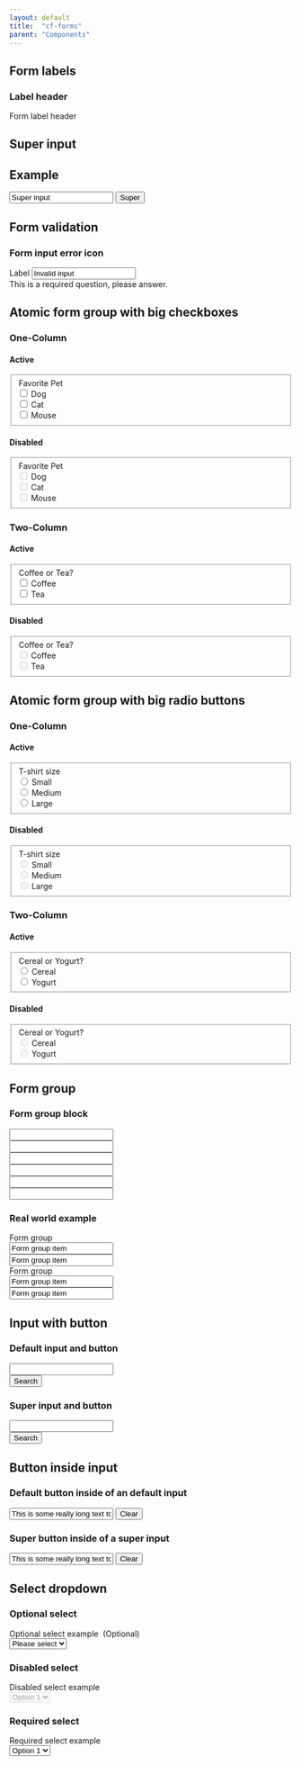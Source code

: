 ```yaml
---
layout: default
title:  "cf-forms"
parent: "Components"
---
```


## Form labels

### Label header

<label class="form-label-header">
    Form label header
</label>


## Super input

## Example

<input class="input__super" type="text" value="Super input" title="Test input">
<button class="a-btn a-btn__super">Super</button>


## Form validation

### Form input error icon
<div class="m-field m-field__error">
    <label class="a-label__heading" for="form-input-error">Label</label>
    <input class="a-text-input a-text-input__error"
           type="text"
           value="Invalid input"
           id="form-input-error"
           aria-describedby="form-input-error_message">
    <div class="a-error-message" id="form-input-error_message" role="alert">
        <span class="cf-icon cf-icon-delete-round" aria-hidden="true"></span>
        This is a required question, please answer.
    </div>
</div>

## Atomic form group with big checkboxes

### One-Column

#### Active

<fieldset class="o-form-input-group">
    <div class="form-l_col
                form-l_col-1
                u-mb0">
        <legend class="form-label-header">
            Favorite Pet
        </legend>
    </div>
    <div class="m-big-checkbox">
        <div class="m-big-checkbox_container">
            <input class="a-input"
                   type="checkbox"
                   name="form_pets"
                   id="input_pets-1">
            <label class="a-input_label"
                   for="input_pets-1">
                Dog
            </label>
        </div>
    </div>
    <div class="m-big-checkbox">
        <div class="m-big-checkbox_container">
            <input class="a-input"
                   type="checkbox"
                   name="form_pets"
                   id="input_pets-2">
            <label class="a-input_label"
                   for="input_pets-2">
                Cat
            </label>
        </div>
    </div>
    <div class="m-big-checkbox">
        <div class="m-big-checkbox_container">
            <input class="a-input"
                   type="checkbox"
                   name="form_pets"
                   id="input_pets-3">
            <label class="a-input_label"
                   for="input_pets-3">
                Mouse
            </label>
        </div>
    </div>
</fieldset>

#### Disabled

<fieldset class="o-form-input-group">
    <div class="form-l_col
                form-l_col-1
                u-mb0">
        <legend class="form-label-header">
            Favorite Pet
        </legend>
    </div>
    <div class="m-big-checkbox">
        <div class="m-big-checkbox_container">
            <input class="a-input"
                   type="checkbox"
                   name="form_pets__disabled"
                   id="input_pets-1__disabled"
                   disabled>
            <label class="a-input_label"
                   for="input_pets-1__disabled">
                Dog
            </label>
        </div>
    </div>
    <div class="m-big-checkbox">
        <div class="m-big-checkbox_container">
            <input class="a-input"
                   type="checkbox"
                   name="form_pets__disabled"
                   id="input_pets-2__disabled"
                   disabled>
            <label class="a-input_label"
                   for="input_pets-2__disabled">
                Cat
            </label>
        </div>
    </div>
    <div class="m-big-checkbox">
        <div class="m-big-checkbox_container">
            <input class="a-input"
                   type="checkbox"
                   name="form_pets__disabled"
                   id="input_pets-3__disabled"
                   disabled>
            <label class="a-input_label"
                   for="input_pets-3__disabled">
                Mouse
            </label>
        </div>
    </div>
</fieldset>

### Two-Column

#### Active

<fieldset class="o-form-input-group o-form-input-group__two-column">
    <div class="form-l_col
                form-l_col-1
                u-mb0">
        <legend class="form-label-header">
            Coffee or Tea?
        </legend>
    </div>
    <div class="m-big-checkbox">
        <div class="m-big-checkbox_container">
            <input class="a-input"
                   type="checkbox"
                   name="form_coffee-tea"
                   id="input_coffee-tea-1">
            <label class="a-input_label"
                   for="input_coffee-tea-1">
                Coffee
            </label>
        </div>
    </div>
    <div class="m-big-checkbox">
        <div class="m-big-checkbox_container">
            <input class="a-input"
                   type="checkbox"
                   name="form_coffee-tea"
                   id="input_coffee-tea-2">
            <label class="a-input_label"
                   for="input_coffee-tea-2">
                Tea
            </label>
        </div>
    </div>
</fieldset>

#### Disabled

<fieldset class="o-form-input-group o-form-input-group__two-column">
    <div class="form-l_col
                form-l_col-1
                u-mb0">
        <legend class="form-label-header">
            Coffee or Tea?
        </legend>
    </div>
    <div class="m-big-checkbox">
        <div class="m-big-checkbox_container">
            <input class="a-input"
                   type="checkbox"
                   name="form_coffee-tea__disabled"
                   id="input_coffee-tea-1__disabled"
                   disabled>
            <label class="a-input_label"
                   for="input_coffee-tea-1__disabled">
                Coffee
            </label>
        </div>
    </div>
    <div class="m-big-checkbox">
        <div class="m-big-checkbox_container">
            <input class="a-input"
                   type="checkbox"
                   name="form_coffee-tea__disabled"
                   id="input_coffee-tea-2__disabled"
                   disabled>
            <label class="a-input_label"
                   for="input_coffee-tea-2__disabled">
                Tea
            </label>
        </div>
    </div>
</fieldset>


## Atomic form group with big radio buttons

### One-Column

#### Active

<fieldset class="o-form-input-group">
    <div class="form-l_col
                form-l_col-1
                u-mb0">
        <legend class="form-label-header">
            T-shirt size
        </legend>
    </div>
    <div class="m-big-radio-button">
        <div class="m-big-radio-button_container">
            <input class="a-input"
                   type="radio"
                   name="form_shirt"
                   id="input_shirt-1">
            <label class="a-input_label"
                   for="input_shirt-1">
                Small
            </label>
        </div>
    </div>
    <div class="m-big-radio-button">
        <div class="m-big-radio-button_container">
            <input class="a-input"
                   type="radio"
                   name="form_shirt"
                   id="input_shirt-2">
            <label class="a-input_label"
                   for="input_shirt-2">
                Medium
            </label>
        </div>
    </div>
    <div class="m-big-radio-button">
        <div class="m-big-radio-button_container">
            <input class="a-input"
                   type="radio"
                   name="form_shirt"
                   id="input_shirt-3">
            <label class="a-input_label"
                   for="input_shirt-3">
                Large
            </label>
        </div>
    </div>
</fieldset>

#### Disabled

<fieldset class="o-form-input-group">
    <div class="form-l_col
                form-l_col-1
                u-mb0">
        <legend class="form-label-header">
            T-shirt size
        </legend>
    </div>
    <div class="m-big-radio-button">
        <div class="m-big-radio-button_container">
            <input class="a-input"
                   type="radio"
                   name="form_shirt__disabled"
                   id="input_shirt-1__disabled"
                   disabled>
            <label class="a-input_label"
                   for="input_shirt-1__disabled">
                Small
            </label>
        </div>
    </div>
    <div class="m-big-radio-button">
        <div class="m-big-radio-button_container">
            <input class="a-input"
                   type="radio"
                   name="form_shirt__disabled"
                   id="input_shirt-2__disabled"
                   disabled>
            <label class="a-input_label"
                   for="input_shirt-2__disabled">
                Medium
            </label>
        </div>
    </div>
    <div class="m-big-radio-button">
        <div class="m-big-radio-button_container">
            <input class="a-input"
                   type="radio"
                   name="form_shirt__disabled"
                   id="input_shirt-3__disabled"
                   disabled>
            <label class="a-input_label"
                   for="input_shirt-3__disabled">
                Large
            </label>
        </div>
    </div>
</fieldset>

### Two-Column

#### Active

<fieldset class="o-form-input-group o-form-input-group__two-column">
    <div class="form-l_col
                form-l_col-1
                u-mb0">
        <legend class="form-label-header">
            Cereal or Yogurt?
        </legend>
    </div>
    <div class="m-big-radio-button">
        <div class="m-big-radio-button_container">
            <input class="a-input"
                   type="radio"
                   name="form_breakfast"
                   id="input_breakfast-1">
            <label class="a-input_label"
                   for="input_breakfast-1">
                Cereal
            </label>
        </div>
    </div>
    <div class="m-big-radio-button">
        <div class="m-big-radio-button_container">
            <input class="a-input"
                   type="radio"
                   name="form_breakfast"
                   id="input_breakfast-2">
            <label class="a-input_label"
                   for="input_breakfast-2">
                Yogurt
            </label>
        </div>
    </div>
</fieldset>

#### Disabled

<fieldset class="o-form-input-group o-form-input-group__two-column">
    <div class="form-l_col
                form-l_col-1
                u-mb0">
        <legend class="form-label-header">
            Cereal or Yogurt?
        </legend>
    </div>
    <div class="m-big-radio-button">
        <div class="m-big-radio-button_container">
            <input class="a-input"
                   type="radio"
                   name="form_breakfast__disabled"
                   id="input_breakfast-1__disabled"
                   disabled>
            <label class="a-input_label"
                   for="input_breakfast-1__disabled">
                Cereal
            </label>
        </div>
    </div>
    <div class="m-big-radio-button">
        <div class="m-big-radio-button_container">
            <input class="a-input"
                   type="radio"
                   name="form_breakfast__disabled"
                   id="input_breakfast-2__disabled"
                   disabled>
            <label class="a-input_label"
                   for="input_breakfast-2__disabled">
                Yogurt
            </label>
        </div>
    </div>
</fieldset>

## Form group

### Form group block

<div class="block">
    <div class="form-group">
        <div class="form-group_item">
            <input type="text" title="Test input">
        </div>
        <div class="form-group_item">
            <input type="text" title="Test input">
        </div>
    </div>
    <div class="form-group">
        <div class="form-group_item">
            <input type="text" title="Test input">
        </div>
        <div class="form-group_item">
            <input type="text" title="Test input">
        </div>
    </div>
    <div class="form-group">
        <div class="form-group_item">
            <input type="text" title="Test input">
        </div>
        <div class="form-group_item">
            <input type="text" title="Test input">
        </div>
    </div>
</div>

### Real world example
<div class="block">
    <div class="form-group">
        <label class="form-label-header">Form group</label>
        <div class="form-group_item">
            <input type="text" value="Form group item" title="Test input">
        </div>
        <div class="form-group_item">
            <input type="text" value="Form group item" title="Test input">
        </div>
    </div>
    <div class="form-group">
        <label class="form-label-header">Form group</label>
        <div class="form-group_item">
            <input type="text" value="Form group item" title="Test input">
        </div>
        <div class="form-group_item">
            <input type="text" value="Form group item" title="Test input">
        </div>
    </div>
</div>

## Input with button

### Default input and button

<div class="input-with-btn">
    <div class="input-with-btn_input">
        <input type="text" title="Test input">
    </div>
    <div class="input-with-btn_btn">
        <button class="a-btn">Search</button>
    </div>
</div>

### Super input and button

<div class="input-with-btn">
    <div class="input-with-btn_input">
        <input class="input__super" type="text" title="Test input">
    </div>
    <div class="input-with-btn_btn">
        <button class="a-btn a-btn__super">Search</button>
    </div>
</div>

## Button inside input

### Default button inside of an default input

<div class="block">
    <div class="btn-inside-input">
        <input type="text"
               value="This is some really long text to make sure that the button doesn't overlap the content in such a way that this input becomes unusable." title="Test input">
        <button class="a-btn a-btn__link">
            Clear
            <span class="cf-icon cf-icon-delete"></span>
        </button>
    </div>
</div>

### Super button inside of a super input

<div class="block">
    <div class="btn-inside-input">
        <input class="input__super"
               type="text"
               value="This is some really long text to make sure that the button doesn't overlap the content in such a way that this input becomes unusable." title="Test input">
        <button class="a-btn a-btn__super a-btn__link a-btn__secondary">
            Clear
            <span class="cf-icon cf-icon-delete"></span>
        </button>
    </div>
</div>

## Select dropdown

### Optional select

<div class="form-l_col form-l_col-1">
    <label class="form-label-header"
           for="select_example">
            Optional select example
            <span class="micro-copy">&nbsp;(Optional)</span>
    </label>
    <div class="m-select"><!-- molecule -->
        <select id="select_example"> <!-- atom -->
            <option value="" disabled selected>Please select</option> <!-- atom -->
            <option value="option1">Option 1</option>
            <option value="option2">Option 2</option>
            <option value="option3">Option 3</option>
            <option value="option4">Option 4</option>
        </select>
    </div>
</div>

### Disabled select

<div class="form-l_col form-l_col-1">
    <label class="form-label-header"
           for="select_example">
            Disabled select example
    </label>
    <div class="m-select">
        <select id="select_example" disabled>
            <option value="option1">Option 1</option>
            <option value="option2">Option 2</option>
            <option value="option3">Option 3</option>
            <option value="option4">Option 4</option>
        </select>
    </div>
</div>

### Required select

<div class="form-l_col form-l_col-1">
    <label class="form-label-header"
           for="select_example">
            Required select example
    </label>
    <div class="m-select">
        <select id="select_example" required>
            <option value="option1">Option 1</option>
            <option value="option2">Option 2</option>
            <option value="option3">Option 3</option>
            <option value="option4">Option 4</option>
        </select>
    </div>
</div>
